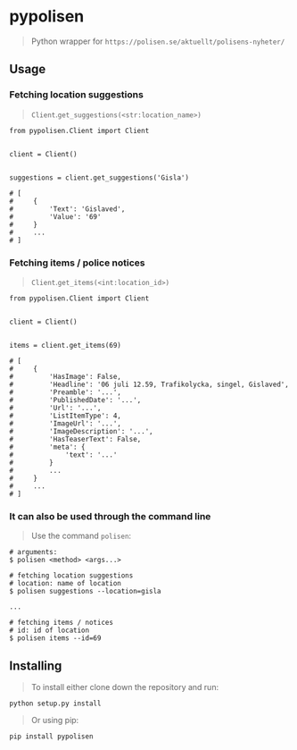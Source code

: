 # pypolisen
> Python wrapper for `https://polisen.se/aktuellt/polisens-nyheter/`


## Usage
### Fetching location suggestions
> `Client`.`get_suggestions(<str:location_name>)`

    from pypolisen.Client import Client


    client = Client()


    suggestions = client.get_suggestions('Gisla')

    # [
    #     {
    #         'Text': 'Gislaved',
    #         'Value': '69'
    #     }
    #     ...
    # ]

### Fetching items / police notices
> `Client`.`get_items(<int:location_id>)`

    from pypolisen.Client import Client


    client = Client()


    items = client.get_items(69)

    # [
    #     {
    #         'HasImage': False,
    #         'Headline': '06 juli 12.59, Trafikolycka, singel, Gislaved',
    #         'Preamble': '...',
    #         'PublishedDate': '...',
    #         'Url': '...',
    #         'ListItemType': 4,
    #         'ImageUrl': '...',
    #         'ImageDescription': '...',
    #         'HasTeaserText': False,
    #         'meta': {
    #             'text': '...'
    #         }
    #         ...
    #     }
    #     ...
    # ]

### It can also be used through the command line
> Use the command `polisen`:

    # arguments:
    $ polisen <method> <args...>

    # fetching location suggestions
    # location: name of location
    $ polisen suggestions --location=gisla

    ...

    # fetching items / notices
    # id: id of location
    $ polisen items --id=69

## Installing
> To install either clone down the repository and run:

    python setup.py install

> Or using pip:

    pip install pypolisen
